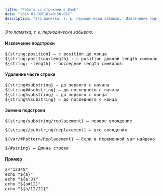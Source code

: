 ```yaml
---
title: "Работа со строками в Bash"
date: "2016-01-09T18:40:50.00Z"
description: "Это памятка, т. к. периодически забываю.  Извлечение подстроки ${string:position} — с position до конца ${string:position:length"
---
```


<!--kg-card-begin: html--><p><em>Это памятка, т. к. периодически забываю.</em></p>
<h4>Извлечение подстроки</h4>
<pre>${string:position} — с position до конца<br>${string:position:length} - с position длиной length символов<br>${string: -length} - последние length символов</pre>
<h4>Удаление части строки</h4>
<pre>${string#substring} — до первого с начала<br>${string##substring} — до последнего с начала<br>${string%substring} — до первого с конца<br>${string%%substring} — до последнего с конца</pre>
<h4>Замена подстроки</h4>
<pre>${string/substring/replacement} — первое вхождение</pre>
<pre>${string//substring/replacement} — все вхождения</pre>
<pre>${var/#Pattern/Replacement} — Если в переменной var найдено совпадение с Pattern, причем совпадающая подстрока расположена в начале строки (префикс), то оно заменяется на Replacement. Поиск ведется с начала строки ${var/%Pattern/Replacement} — Если в переменной var найдено совпадение с Pattern, причем совпадающая подстрока расположена в конце строки (суффикс), то оно заменяется на Replacement. Поиск ведется с конца строки</pre>
<pre>${#string} — Длина строки</pre>
<h4>Пример</h4>
<pre>a="12345"<br>echo "${a}"<br>echo "${a:3}"<br>echo "${a#12}"<br>echo "${a/12/21}"</pre>
<!--kg-card-end: html-->


